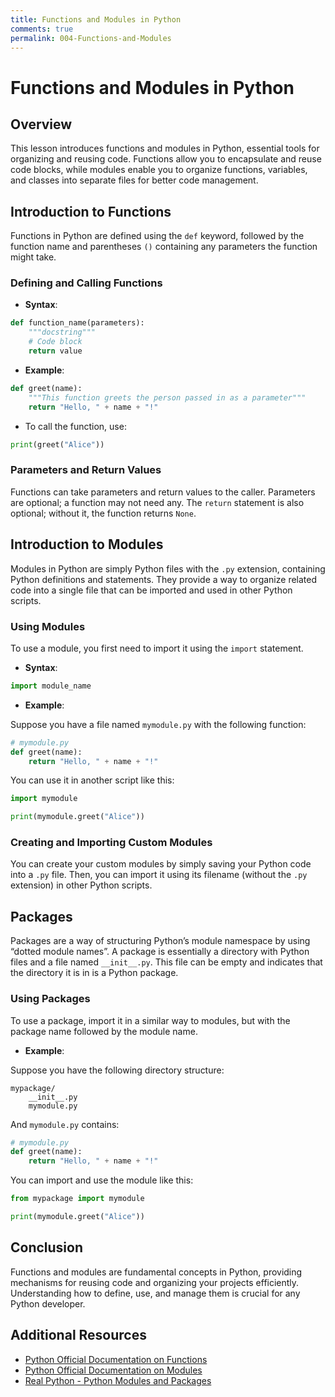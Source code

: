 ```yaml
---
title: Functions and Modules in Python
comments: true
permalink: 004-Functions-and-Modules
---
```


# Functions and Modules in Python

## Overview
This lesson introduces functions and modules in Python, essential tools for organizing and reusing code. Functions allow you to encapsulate and reuse code blocks, while modules enable you to organize functions, variables, and classes into separate files for better code management.

## Introduction to Functions

Functions in Python are defined using the `def` keyword, followed by the function name and parentheses `()` containing any parameters the function might take.

### Defining and Calling Functions

- **Syntax**:

```python
def function_name(parameters):
    """docstring"""
    # Code block
    return value
```

- **Example**:

```python
def greet(name):
    """This function greets the person passed in as a parameter"""
    return "Hello, " + name + "!"
```

- To call the function, use:

```python
print(greet("Alice"))
```

### Parameters and Return Values

Functions can take parameters and return values to the caller. Parameters are optional; a function may not need any. The `return` statement is also optional; without it, the function returns `None`.

## Introduction to Modules

Modules in Python are simply Python files with the `.py` extension, containing Python definitions and statements. They provide a way to organize related code into a single file that can be imported and used in other Python scripts.

### Using Modules

To use a module, you first need to import it using the `import` statement.

- **Syntax**:

```python
import module_name
```

- **Example**:

Suppose you have a file named `mymodule.py` with the following function:

```python
# mymodule.py
def greet(name):
    return "Hello, " + name + "!"
```

You can use it in another script like this:

```python
import mymodule

print(mymodule.greet("Alice"))
```

### Creating and Importing Custom Modules

You can create your custom modules by simply saving your Python code into a `.py` file. Then, you can import it using its filename (without the `.py` extension) in other Python scripts.

## Packages

Packages are a way of structuring Python’s module namespace by using “dotted module names”. A package is essentially a directory with Python files and a file named `__init__.py`. This file can be empty and indicates that the directory it is in is a Python package.

### Using Packages

To use a package, import it in a similar way to modules, but with the package name followed by the module name.

- **Example**:

Suppose you have the following directory structure:

```
mypackage/
    __init__.py
    mymodule.py
```

And `mymodule.py` contains:

```python
# mymodule.py
def greet(name):
    return "Hello, " + name + "!"
```

You can import and use the module like this:

```python
from mypackage import mymodule

print(mymodule.greet("Alice"))
```

## Conclusion

Functions and modules are fundamental concepts in Python, providing mechanisms for reusing code and organizing your projects efficiently. Understanding how to define, use, and manage them is crucial for any Python developer.

## Additional Resources

- [Python Official Documentation on Functions](https://docs.python.org/3/tutorial/controlflow.html#defining-functions)
- [Python Official Documentation on Modules](https://docs.python.org/3/tutorial/modules.html)
- [Real Python - Python Modules and Packages](https://realpython.com/python-modules-packages/)
